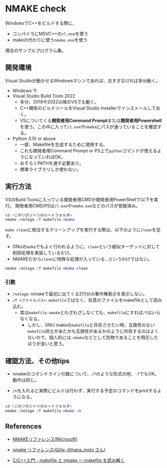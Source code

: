 # NMAKE check

WindowsでC++をビルドする際に、
- コンパイラにMSVC++の`cl.exe`を使う
- makeの代わりに使う`nmake.exe`を使う

場合のサンプルプログラム集。

## 開発環境

Visual Studioが動かせるWindowsマシンであれば、古すぎなければ多分動く。

- Windows 11
- Visual Studio Build Tools 2022
  - 多分、2019や2022以降のVSでも動く。
  - C++関係のビルドツールをVisual Studio Installerでインストールしておく。
  - VSについてくる**開発者用Command Prompt**または**開発者用Powershell**を使う。この中に入って`cl.exe`や`nmake`にパスが通っていることを確認する。
- Python 3.10 or above
  - 一部、Makefileを生成するために使用する。
  - これも開発者用Command Prompt or PS上で`python`コマンドが使えるようになっていればOK。
  - おそらくPATHを通す必要あり。
  - 標準ライブラリしか使わない。

## 実行方法

VSのBuild Toolsに入っている開発者用CMDか開発者用PowerShellで以下を実行。
開発者用CMD/PSは`cl.exe`や`nmake.exe`などのパスが登録済み。

```powershell
cd <このリポジトリのルートフォルダ>
nmake /nologo /f makefile.nmake
```

`make clean`に相当するクリーンアップを実行する際は、以下のように`clean`を足す。
- GNUの`make`でもよく行われるように、`clean`という疑似ターゲットに対して削除処理を実装しているだけ。
- NMAKEだから`clean`に特殊な処理が入っている…というわけではない。

```powershell
nmake /nologo /f makefile.nmake clean
```

### 引数

- `/nologo`: nmakeで最初に出てくる2行分の著作権表示を表示しない。
- `/f <ファイルパス>`: `makefile`ではなく、任意のファイルをmakefileとして読み込む。
  - 実は`makefile.nmake`とわざわざしなくても、`makefile`にすれば`/f`はいらなくなる。
    - しかし、GNU makeの`makefile`と共存させたい時、互換性のない`makefile`同士があたかも互換性があるかのように共存するのはよくないので、個人的には`.nmake`などとして別物であることを明示したほうが良いと思う。

## 確認方法、その他tips

- nmakeのコマンドライン引数について、`/f`のような形式の他、`-f`でもOK。動作は同じ。

- `/n`を入れると実際にビルドは行わず、実行する予定のコマンドをprintするようになる。

```powershell
cd <このリポジトリのルートフォルダ>
nmake /nologo /f makefile.nmake /n
```

## References

- [NMAKEリファレンス(Microsoft)](https://learn.microsoft.com/ja-jp/cpp/build/reference/nmake-reference?view=msvc-170)

- [nmake リファレンス(Qiita; @hana_moto さん)](https://qiita.com/hana_moto/items/30ed1cf4340d416d9003)

- [C/C++入門 - makefile と nmake ～ makefile を読み解く](https://c.keicode.com/windows/windows-programming-06.php)
